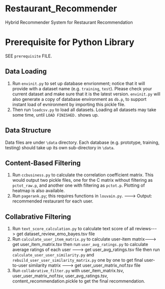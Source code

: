 # Restaurant_Recommender
Hybrid Recommender System for Restaurant Recommendation

# Prerequisite for Python Library
SEE `prerequisite` FILE.

## Data Loading
1. Run `envinit.py` to set up database envrionment; notice that it will provide with a dataset name (e.g. `training`, `test`). Please check your current dataset and make sure that it is the latest version. `envinit.py` will also generate a copy of database environment as `db.p`, to support instant load of evnironment by importing this pickle file.
2. Then run `loadcsv.py` to load all datasets. Loading all datasets may take some time, until `LOAD FINISHED.` shows up.

## Data Structure
Data files are under `\data` directory. Each database (e.g. prototype, training, testing) should take up its own sub-directory in `\data`.

## Content-Based Filtering
1. Run `ccbusiness.py` to calculate the correlation coefficient matrix. This would output two pickle files, one for the C matrix without filtering as `pctot_raw.p`, and another one with filtering as `pctot.p`. Plotting of heatmap is also available.
2. Run `pagerank.py`; this requires functions in `louvain.py`. ---> Output: recommended restaurant for each user.

## Collabrative Filtering
1. Run `text_score_calculation.py` to calculate text score of all reviews---> get dataset_review_emo_bayes.tsv file
2. Run `calculate_user_item_matrix.py` to calculate user-item matrix---> get user_item_matrix.tsv
   then run `user_avg_ratings.py` to calculate average ratings of each user ---> get user_avg_ratings.tsv file
   then run `calculate_user_user_similarity.py` and `rebuild_user_user_similarity_matrix.py` one by one to get final user-to-user similarity    matrix ---> get user_user_matrix_nof.tsv file
3. Run `collabrative_filter.py` with user_item_matrix.tsv, user_user_matrix_nof.tsv, user_avg_ratings.tsv, content_recommendation.pickle to    get the final recommendation.
